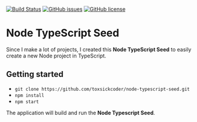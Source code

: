 [![Build Status](https://travis-ci.com/toxsickcoder/node-typescript-seed.svg?branch=master)](https://travis-ci.com/toxsickcoder/node-typescript-seed)
[![GitHub issues](https://img.shields.io/github/issues/toxsickcoder/node-typescript-seed.svg)](https://github.com/toxsickcoder/node-typescript-seed/issues)
[![GitHub license](https://img.shields.io/github/license/toxsickcoder/node-typescript-seed.svg)](https://github.com/toxsickcoder/node-typescript-seed/blob/master/LICENSE)



# Node TypeScript Seed

Since I make a lot of projects, I created this **Node TypeScript Seed** to easily create a new Node project in TypeScript.

## Getting started

- `git clone https://github.com/toxsickcoder/node-typescript-seed.git`
- `npm install`
- `npm start`

The application will build and run the **Node Typescript Seed**.
